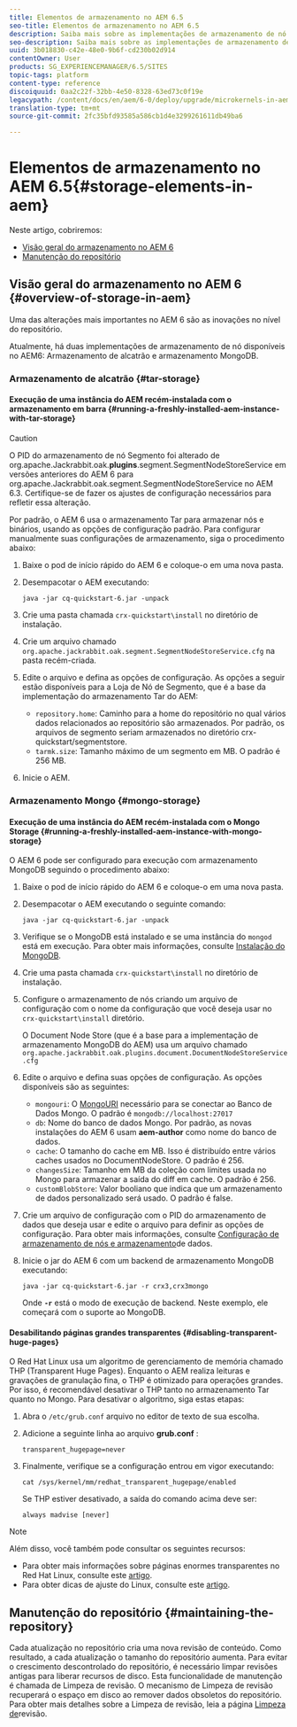 ```yaml
---
title: Elementos de armazenamento no AEM 6.5
seo-title: Elementos de armazenamento no AEM 6.5
description: Saiba mais sobre as implementações de armazenamento de nó disponíveis no AEM 6.5 e como manter o repositório.
seo-description: Saiba mais sobre as implementações de armazenamento de nó disponíveis no AEM 6.5 e como manter o repositório.
uuid: 3b018830-c42e-48e0-9b6f-cd230b02d914
contentOwner: User
products: SG_EXPERIENCEMANAGER/6.5/SITES
topic-tags: platform
content-type: reference
discoiquuid: 0aa2c22f-32bb-4e50-8328-63ed73c0f19e
legacypath: /content/docs/en/aem/6-0/deploy/upgrade/microkernels-in-aem-6-0
translation-type: tm+mt
source-git-commit: 2fc35bfd93585a586cb1d4e3299261611db49ba6

---
```



# Elementos de armazenamento no AEM 6.5{#storage-elements-in-aem}

Neste artigo, cobriremos:

* [Visão geral do armazenamento no AEM 6](/help/sites-deploying/storage-elements-in-aem-6.md#overview-of-storage-in-aem)
* [Manutenção do repositório](/help/sites-deploying/storage-elements-in-aem-6.md#maintaining-the-repository)

## Visão geral do armazenamento no AEM 6 {#overview-of-storage-in-aem}

Uma das alterações mais importantes no AEM 6 são as inovações no nível do repositório.

Atualmente, há duas implementações de armazenamento de nó disponíveis no AEM6: Armazenamento de alcatrão e armazenamento MongoDB.

### Armazenamento de alcatrão {#tar-storage}

#### Execução de uma instância do AEM recém-instalada com o armazenamento em barra {#running-a-freshly-installed-aem-instance-with-tar-storage}

>[!CAUTION]
>
>O PID do armazenamento de nó Segmento foi alterado de org.apache.Jackrabbit.oak.**plugins**.segment.SegmentNodeStoreService em versões anteriores do AEM 6 para org.apache.Jackrabbit.oak.segment.SegmentNodeStoreService no AEM 6.3. Certifique-se de fazer os ajustes de configuração necessários para refletir essa alteração.

Por padrão, o AEM 6 usa o armazenamento Tar para armazenar nós e binários, usando as opções de configuração padrão. Para configurar manualmente suas configurações de armazenamento, siga o procedimento abaixo:

1. Baixe o pod de início rápido do AEM 6 e coloque-o em uma nova pasta.
1. Desempacotar o AEM executando:

   `java -jar cq-quickstart-6.jar -unpack`

1. Crie uma pasta chamada `crx-quickstart\install` no diretório de instalação.

1. Crie um arquivo chamado `org.apache.jackrabbit.oak.segment.SegmentNodeStoreService.cfg` na pasta recém-criada.

1. Edite o arquivo e defina as opções de configuração. As opções a seguir estão disponíveis para a Loja de Nó de Segmento, que é a base da implementação do armazenamento Tar do AEM:

   * `repository.home`: Caminho para a home do repositório no qual vários dados relacionados ao repositório são armazenados. Por padrão, os arquivos de segmento seriam armazenados no diretório crx-quickstart/segmentstore.
   * `tarmk.size`: Tamanho máximo de um segmento em MB. O padrão é 256 MB.

1. Inicie o AEM.

### Armazenamento Mongo {#mongo-storage}

#### Execução de uma instância do AEM recém-instalada com o Mongo Storage {#running-a-freshly-installed-aem-instance-with-mongo-storage}

O AEM 6 pode ser configurado para execução com armazenamento MongoDB seguindo o procedimento abaixo:

1. Baixe o pod de início rápido do AEM 6 e coloque-o em uma nova pasta.
1. Desempacotar o AEM executando o seguinte comando:

   `java -jar cq-quickstart-6.jar -unpack`

1. Verifique se o MongoDB está instalado e se uma instância do `mongod` está em execução. Para obter mais informações, consulte [Instalação do MongoDB](https://docs.mongodb.org/manual/installation/).
1. Crie uma pasta chamada `crx-quickstart\install` no diretório de instalação.
1. Configure o armazenamento de nós criando um arquivo de configuração com o nome da configuração que você deseja usar no `crx-quickstart\install` diretório.

   O Document Node Store (que é a base para a implementação de armazenamento MongoDB do AEM) usa um arquivo chamado `org.apache.jackrabbit.oak.plugins.document.DocumentNodeStoreService.cfg`

1. Edite o arquivo e defina suas opções de configuração. As opções disponíveis são as seguintes:

   * `mongouri`: O [MongoURI](https://docs.mongodb.org/manual/reference/connection-string/) necessário para se conectar ao Banco de Dados Mongo. O padrão é `mongodb://localhost:27017`
   * `db`: Nome do banco de dados Mongo. Por padrão, as novas instalações do AEM 6 usam **aem-author** como nome do banco de dados.
   * `cache`: O tamanho do cache em MB. Isso é distribuído entre vários caches usados no DocumentNodeStore. O padrão é 256.
   * `changesSize`: Tamanho em MB da coleção com limites usada no Mongo para armazenar a saída do diff em cache. O padrão é 256.
   * `customBlobStore`: Valor booliano que indica que um armazenamento de dados personalizado será usado. O padrão é false.

1. Crie um arquivo de configuração com o PID do armazenamento de dados que deseja usar e edite o arquivo para definir as opções de configuração. Para obter mais informações, consulte [Configuração de armazenamento de nós e armazenamento](/help/sites-deploying/data-store-config.md)de dados.

1. Inicie o jar do AEM 6 com um backend de armazenamento MongoDB executando:

   ```shell
   java -jar cq-quickstart-6.jar -r crx3,crx3mongo
   ```

   Onde **`-r`** está o modo de execução de backend. Neste exemplo, ele começará com o suporte ao MongoDB.

#### Desabilitando páginas grandes transparentes {#disabling-transparent-huge-pages}

O Red Hat Linux usa um algoritmo de gerenciamento de memória chamado THP (Transparent Huge Pages). Enquanto o AEM realiza leituras e gravações de granulação fina, o THP é otimizado para operações grandes. Por isso, é recomendável desativar o THP tanto no armazenamento Tar quanto no Mongo. Para desativar o algoritmo, siga estas etapas:

1. Abra o `/etc/grub.conf` arquivo no editor de texto de sua escolha.
1. Adicione a seguinte linha ao arquivo **grub.conf** :

   ```
   transparent_hugepage=never
   ```

1. Finalmente, verifique se a configuração entrou em vigor executando:

   ```
   cat /sys/kernel/mm/redhat_transparent_hugepage/enabled
   ```

   Se THP estiver desativado, a saída do comando acima deve ser:

   ```
   always madvise [never]
   ```

>[!NOTE]
>
>Além disso, você também pode consultar os seguintes recursos:
>
>* Para obter mais informações sobre páginas enormes transparentes no Red Hat Linux, consulte este [artigo](https://access.redhat.com/solutions/46111).
>* Para obter dicas de ajuste do Linux, consulte este [artigo](https://helpx.adobe.com/experience-manager/kb/performance-tuning-tips.html).
>



## Manutenção do repositório {#maintaining-the-repository}

Cada atualização no repositório cria uma nova revisão de conteúdo. Como resultado, a cada atualização o tamanho do repositório aumenta. Para evitar o crescimento descontrolado do repositório, é necessário limpar revisões antigas para liberar recursos de disco. Esta funcionalidade de manutenção é chamada de Limpeza de revisão. O mecanismo de Limpeza de revisão recuperará o espaço em disco ao remover dados obsoletos do repositório. Para obter mais detalhes sobre a Limpeza de revisão, leia a página [Limpeza de](/help/sites-deploying/revision-cleanup.md)revisão.
